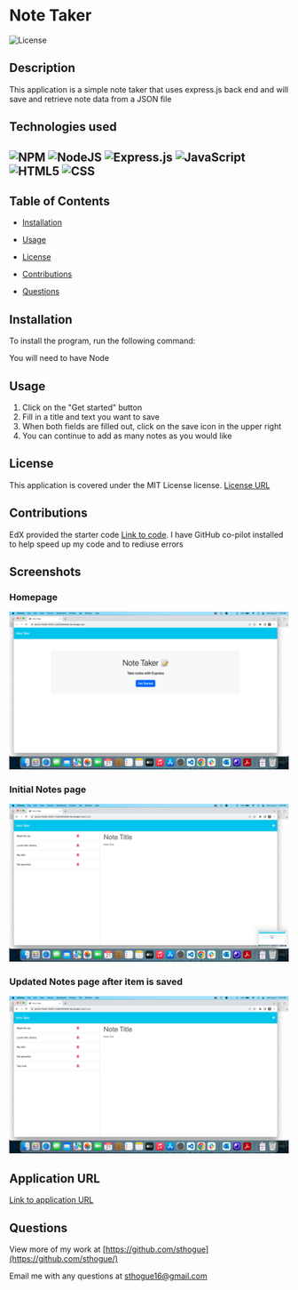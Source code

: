 # Note Taker

![License](https://img.shields.io/badge/License-MIT-yellow.svg)
## Description

This application is a simple note taker that uses express.js back end and will save and retrieve note data from a JSON file

## Technologies used
![NPM](https://img.shields.io/badge/NPM-%23000000.svg?style=for-the-badge&logo=npm&logoColor=white)
![NodeJS](https://img.shields.io/badge/node.js-6DA55F?style=for-the-badge&logo=node.js&logoColor=white)
![Express.js](https://img.shields.io/badge/express.js-%23404d59.svg?style=for-the-badge&logo=express&logoColor=%2361DAFB)
![JavaScript](https://img.shields.io/badge/javascript-%23323330.svg?style=for-the-badge&logo=javascript&logoColor=%23F7DF1E)
![HTML5](https://img.shields.io/badge/html5-%23E34F26.svg?style=for-the-badge&logo=html5&logoColor=white)
![CSS](https://img.shields.io/badge/-CSS-%23C21365?style=for-the-badge&logo=CSS&logoColor=white)
-------------------------------------------------------------

## Table of Contents

* [Installation](#installation)

* [Usage](#usage)

* [License](#license)

* [Contributions](#contributions)

* [Questions](#questions)

## Installation

To install the program, run the following command:

You will need to have Node


## Usage

1. Click on the "Get started" button 
2. Fill in a title and text you want to save
3. When both fields are filled out, click on the save icon in the upper right
4. You can continue to add as many notes as you would like

## License

This application is covered under the MIT License license.
[License URL](https://opensource.org/licenses/MIT)


## Contributions

EdX provided the starter code [Link to code](https://github.com/coding-boot-camp/miniature-eureka). I have GitHub co-pilot installed to help speed up my code and to rediuse errors

## Screenshots

### Homepage
![Homepage](./images/Homepage.png)

### Initial Notes page
![Notes](./images/Notes%20page.png)

### Updated Notes page after item is saved
![Updated notes pages](./images/Updated%20notes%20page.png)

## Application URL
[Link to application URL](https://github.com/sthogue/Note-Taker)

## Questions

View more of my work at
[https://github.com/sthogue](https://github.com/sthogue/)

Email me with any questions at
sthogue16@gmail.com

